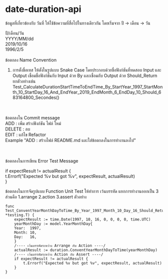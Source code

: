 # date-duration-api

ข้อมูลที่เกี่ยวข้องกับ วันที่ ให้ใช้ข้อความที่สื่อไปในทางเดียวกัน โดยเริ่มจาก ปี -> เดือน -> วัน 

ปี/เดือน/วัน<br>
YYYY/MM/dd<br>
2019/10/16<br>
1996/2/5
<br><br>
ข้อตกลง Name Convention
1. การตั้งชื่อเทส ให้ตั้งในรูปแบบ Snake Case โดยประกอบด้วยชื่อฟังก์ชันที่ทดสอบ Input และ Output
เชื่อมชื่อฟังก์ชันกับ Input ด้วย By และเชื่อมกับ Output ด้วย Should_Return <br>
ยกตัวอย่างเช่น Test_CalculateDurationStartTimeToEndTime_By_StartYear_1997_StartMonth_10_StartDay_16_And_EndYear_2019_EndMonth_6_EndDay_10_Should_683164800_Secondes()

<br><br>
ข้อตกลงใน Commit message<br>
ADD : เพิ่ม สร้างฟังก์ชัน ไฟล์ ใหม่<br>
DELETE : ลบ<br>
EDIT : แก้ไข Refactor<br>
Example "ADD : สร้างไฟล์ README.md และใส่ข้อตกลงในการทำงานลงไป"

<br><br>
ข้อตกลงในการเขียน Error Test Message

if expectResult != actualResult {<br>
		t.Errorf("Expected %v but got %v", expectResult, actualResult)<br>
	}
	

ข้อตกลงในการจัดรูปแบบ Function Unit Test
ให้ทำการ เว้นบรรทัด แยกการทำงานออกเป็น 3 ส่วนคือ 1.arrange 2.action 3.assert ตัวอย่าง

    func Test_ConventYearMonthDayToTime_By_Year_1997_Month_10_Day_16_Should_Return_Time_Date_Year_1997_Month_10_Day_16(t *testing.T) {
	    expectResult := time.Date(1997, 10, 16, 0, 0, 0, 0, time.UTC)
	    yearMonthDay := model.YearMonthDay{
		Year:  1997,
		Month: 10,
		Day:   16,
	    }
        /---- เว้นบรรทัดระหว่าง Arrange กับ Action ----/
	    actualResult := duration.ConventYearMonthDayToTime(yearMonthDay)
        /---- เว้นบรรทัดระหว่าง Action กับ Assert ----/
	    if expectResult != actualResult {
		    t.Errorf("Expected %v but got %v", expectResult, actualResult)
	    }
    }

